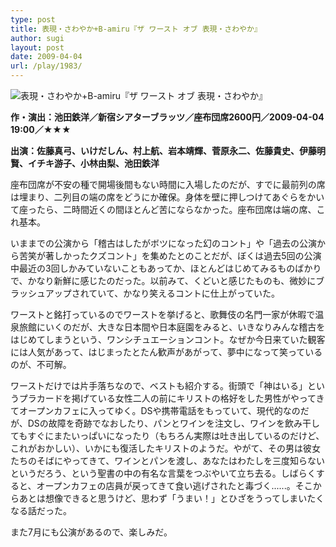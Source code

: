 ```yaml
---
type: post
title: 表現・さわやか+B-amiru『ザ ワースト オブ 表現・さわやか』
author: sugi
layout: post
date: 2009-04-04
url: /play/1983/
---
```

<img src="/images/play/20090404.jpg" alt="表現・さわやか+B-amiru『ザ ワースト オブ 表現・さわやか』" class="alignleft" />

**作・演出：池田鉄洋／新宿シアターブラッツ／座布団席2600円／2009-04-04 19:00／★★★**

**出演：佐藤真弓、いけだしん、村上航、岩本靖輝、菅原永二、佐藤貴史、伊藤明賢、イチキ游子、小林由梨、池田鉄洋**

座布団席が不安の種で開場後間もない時間に入場したのだが、すでに最前列の席は埋まり、二列目の端の席をどうにか確保。身体を壁に押しつけてあぐらをかいて座ったら、二時間近くの間ほとんど苦にならなかった。座布団席は端の席、これ基本。

いままでの公演から「稽古はしたがボツになった幻のコント」や「過去の公演から苦笑が著しかったクズコント」を集めたとのことだが、ぼくは過去5回の公演中最近の3回しかみていないこともあってか、ほとんどはじめてみるものばかりで、かなり新鮮に感じたのだった。以前みて、くどいと感じたものも、微妙にブラッシュアップされていて、かなり笑えるコントに仕上がっていた。

ワーストと銘打っているのでワーストを挙げると、歌舞伎の名門一家が休暇で温泉旅館にいくのだが、大きな日本間や日本庭園をみると、いきなりみんな稽古をはじめてしまうという、ワンシチュエーションコント。なぜか今日来ていた観客には人気があって、はじまったとたん歓声があがって、夢中になって笑っているのが、不可解。

ワーストだけでは片手落ちなので、ベストも紹介する。街頭で「神はいる」というプラカードを掲げている女性二人の前にキリストの格好をした男性がやってきてオープンカフェに入ってゆく。DSや携帯電話をもっていて、現代的なのだが、DSの故障を奇跡でなおしたり、パンとワインを注文し、ワインを飲み干してもすぐにまたいっぱいになったり（もちろん実際は吐き出しているのだけど、これがおかしい）、いかにも復活したキリストのようだ。やがて、その男は彼女たちのそばにやってきて、ワインとパンを渡し、あなたはわたしを三度知らないというだろう、という聖書の中の有名な言葉をつぶやいて立ち去る。しばらくすると、オープンカフェの店員が戻ってきて食い逃げされたと毒づく......。そこからあとは想像できると思うけど、思わず「うまい！」とひざをうってしまいたくなる話だった。

また7月にも公演があるので、楽しみだ。
